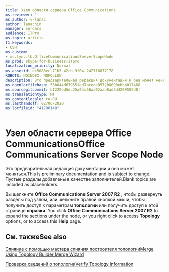 ```yaml
---
title: Узел области сервера Office Communications
ms.reviewer: ''
ms.author: v-lanac
author: lanachin
manager: serdars
audience: ITPro
ms.topic: article
f1.keywords:
- CSH
ms.custom:
- ms.lync.tb.OfficeCommunicationsServerScopeNode
ms.prod: skype-for-business-itpro
localization_priority: Normal
ms.assetid: ec5088ec-71b5-42cb-9f04-242716877178
ROBOTS: NOINDEX, NOFOLLOW
description: Это предварительная редакция документации и она может меняться. Пустые разделы добавлены в качестве заполнителей.
ms.openlocfilehash: 55b044d679551ed7aceda0572b8090ebbb017468
ms.sourcegitcommit: b1229ed5dc25a04e56aa02aab8ad3d4209559d8f
ms.translationtype: MT
ms.contentlocale: ru-RU
ms.lasthandoff: 02/06/2020
ms.locfileid: "41796148"
---
```

# <a name="office-communications-server-scope-node"></a><span data-ttu-id="dbf03-104">Узел области сервера Office Communications</span><span class="sxs-lookup"><span data-stu-id="dbf03-104">Office Communications Server Scope Node</span></span>

<span data-ttu-id="dbf03-105">Это предварительная редакция документации и она может меняться.</span><span class="sxs-lookup"><span data-stu-id="dbf03-105">This is preliminary documentation and is subject to change.</span></span> <span data-ttu-id="dbf03-106">Пустые разделы добавлены в качестве заполнителей.</span><span class="sxs-lookup"><span data-stu-id="dbf03-106">Blank topics are included as placeholders.</span></span>

<span data-ttu-id="dbf03-107">Вы щелкните **Office Communications Server 2007 R2** , чтобы развернуть разделы под узлом, или щелкните правой кнопкой мыши, чтобы получить доступ к параметрам **топологии** или получить доступ к этой странице **справки** .</span><span class="sxs-lookup"><span data-stu-id="dbf03-107">You click **Office Communications Server 2007 R2** to expand the sections under the node, or you right click to access **Topology** options, or to access this **Help** page.</span></span>

## <a name="see-also"></a><span data-ttu-id="dbf03-108">См. также</span><span class="sxs-lookup"><span data-stu-id="dbf03-108">See also</span></span>

[<span data-ttu-id="dbf03-109">Слияние с помощью мастера слияния построителя топологии</span><span class="sxs-lookup"><span data-stu-id="dbf03-109">Merge Using Topology Builder Merge Wizard</span></span>](https://technet.microsoft.com/library/c3f3c425-dab6-4dcd-bf0e-d7fde05f2ebf.aspx)

[<span data-ttu-id="dbf03-110">Проверка сведений о топологии</span><span class="sxs-lookup"><span data-stu-id="dbf03-110">Verify Topology Information</span></span>](https://technet.microsoft.com/library/aa4c424e-f87c-4be6-8df6-a0cd193b11fc.aspx)
